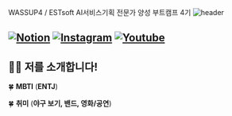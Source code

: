 WASSUP4 / ESTsoft AI서비스기획 전문가 양성 부트캠프 4기
![header](https://capsule-render.vercel.app/api?type=venom&height=300&section=header&text=안녕하세요%20이현입니다!&fontSize=30&theme=vue)

[![Notion](https://img.shields.io/badge/Notion-E6E6E6?logo=Notion&logoColor=fff)](https://www.notion.so/oreumi/f14976096d2440538b68c8ae06e099c9?pvs=4)
[![Instagram](https://img.shields.io/badge/Instagram-E6E6E6?logo=Instagram&logoColor=fff)](https://www.instagram.com/leelnyeon/)
[![Youtube](https://img.shields.io/badge/Youtube-E6E6E6?logo=Youtube&logoColor=fff)](https://youtu.be/ixYwKLlvFqg?feature=shared)
---
## 🙋‍♀️ 저를 소개합니다!

🍀 **MBTI** (**ENTJ**)

🍀 **취미** (**야구 보기, 밴드, 영화/공연**)

